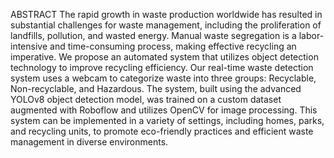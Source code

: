 ABSTRACT
The rapid growth in waste production worldwide has resulted in substantial challenges for waste management, including the proliferation of landfills, pollution, and wasted energy. Manual waste segregation is a labor-intensive and time-consuming process, making effective recycling an imperative. We propose an automated system that utilizes object detection technology to improve recycling efficiency. Our real-time waste detection system uses a webcam to categorize waste into three groups: Recyclable, Non-recyclable, and Hazardous. The system, built using the advanced YOLOv8 object detection model, was trained on a custom dataset augmented with Roboflow and utilizes OpenCV for image processing. This system can be implemented in a variety of settings, including homes, parks, and recycling units, to promote eco-friendly practices and efficient waste management in diverse environments.
